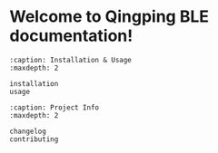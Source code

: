 # Welcome to Qingping BLE documentation!

```{toctree}
:caption: Installation & Usage
:maxdepth: 2

installation
usage
```

```{toctree}
:caption: Project Info
:maxdepth: 2

changelog
contributing
```

```{include} ../../README.md

```
